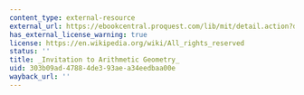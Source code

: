 ```yaml
---
content_type: external-resource
external_url: https://ebookcentral.proquest.com/lib/mit/detail.action?docID=3114595
has_external_license_warning: true
license: https://en.wikipedia.org/wiki/All_rights_reserved
status: ''
title: _Invitation to Arithmetic Geometry_
uid: 303b09ad-4788-4de3-93ae-a34eedbaa00e
wayback_url: ''
---
```

